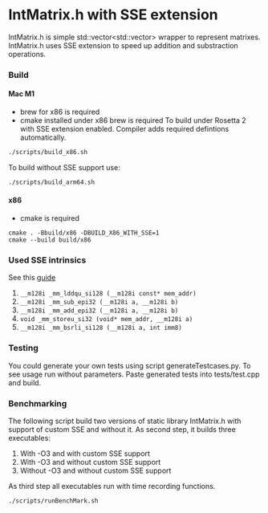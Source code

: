# IntMatrix.h with SSE extension
IntMatrix.h is simple std::vector<std::vector<int>> wrapper to represent matrixes.
IntMatrix.h uses SSE extension to speed up addition and substraction operations.

### Build
#### Mac M1
- brew for x86 is required
- cmake installed under x86 brew is required
To build under Rosetta 2 with SSE extension enabled. Compiler adds required defintions automatically.
```bash
./scripts/build_x86.sh
```
To build without SSE support use:
```bash
./scripts/build_arm64.sh
```
#### x86
- cmake is required
```
cmake . -Bbuild/x86 -DBUILD_X86_WITH_SSE=1
cmake --build build/x86
```

### Used SSE intrinsics
See this 
[guide](https://www.laruence.com/sse/#)

1. ```__m128i _mm_lddqu_si128 (__m128i const* mem_addr)```
2. ```__m128i _mm_sub_epi32 (__m128i a, __m128i b)```
3. ```__m128i _mm_add_epi32 (__m128i a, __m128i b)```
4. ```void _mm_storeu_si32 (void* mem_addr, __m128i a)```
5. ```__m128i _mm_bsrli_si128 (__m128i a, int imm8)```

### Testing
You could generate your own tests using script generateTestcases.py. To see usage run without parameters.
Paste generated tests into tests/test.cpp and build.

### Benchmarking
The following script build two versions of static library IntMatrix.h with support of custom SSE and without it. As second step, it builds three executables:
1. With -O3 and with custom SSE support
2. With -O3 and without custom SSE support
3. Without -O3 and without custom SSE support

As third step all executables run with time recording functions.
```
./scripts/runBenchMark.sh
```